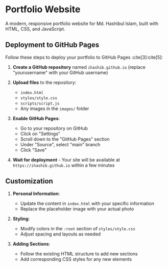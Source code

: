 # Portfolio Website

A modern, responsive portfolio website for Md. Hashibul Islam, built with HTML, CSS, and JavaScript.

## Deployment to GitHub Pages

Follow these steps to deploy your portfolio to GitHub Pages :cite[3]:cite[5]:

1. **Create a GitHub repository** named `ihashib.github.io` (replace "yourusername" with your GitHub username)

2. **Upload files** to the repository:

   - `index.html`
   - `styles/style.css`
   - `scripts/script.js`
   - Any images in the `images/` folder

3. **Enable GitHub Pages**:

   - Go to your repository on GitHub
   - Click on "Settings"
   - Scroll down to the "GitHub Pages" section
   - Under "Source", select "main" branch
   - Click "Save"

4. **Wait for deployment** - Your site will be available at `https://ihashib.github.io` within a few minutes

## Customization

1. **Personal Information**:

   - Update the content in `index.html` with your specific information
   - Replace the placeholder image with your actual photo

2. **Styling**:

   - Modify colors in the `:root` section of `styles/style.css`
   - Adjust spacing and layouts as needed

3. **Adding Sections**:
   - Follow the existing HTML structure to add new sections
   - Add corresponding CSS styles for any new elements
